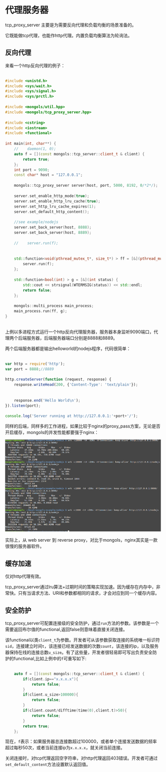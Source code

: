 # 代理服务器

tcp_proxy_server 主要是为需要反向代理和负载均衡的场景准备的。

它既能做tcp代理，也能作http代理。内置负载均衡算法为轮询法。

## 反向代理

来看一个http反向代理的例子：


```cpp

#include <unistd.h>
#include <sys/wait.h>
#include <sys/signal.h>
#include <sys/prctl.h>

#include <mongols/util.hpp>
#include <mongols/tcp_proxy_server.hpp>

#include <cstring>
#include <iostream>
#include <functional>

int main(int, char**) {
    //    daemon(1, 0);
    auto f = [](const mongols::tcp_server::client_t & client) {
        return true;
    };
    int port = 9090;
    const char* host = "127.0.0.1";

    mongols::tcp_proxy_server server(host, port, 5000, 8192, 0/*2*/);

    server.set_enable_http_mode(true);
    server.set_enable_http_lru_cache(true);
    server.set_http_lru_cache_expires(1);
    server.set_default_http_content();

    //see example/nodejs
    server.set_back_server(host, 8888);
    server.set_back_server(host, 8889);

    //    server.run(f);


    std::function<void(pthread_mutex_t*, size_t*) > ff = [&](pthread_mutex_t* mtx, size_t * data) {
        server.run(f);
    };

    std::function<bool(int) > g = [&](int status) {
        std::cout << strsignal(WTERMSIG(status)) << std::endl;
        return false;
    };

    mongols::multi_process main_process;
    main_process.run(ff, g);
}



```

上例以多进程方式运行一个http反向代理服务器，服务器本身监听9090端口，代理两个后端服务器，后端服务器端口分别是8888和8889。

两个后端服务器都是输出helloworld的nodejs程序，代码很简单：

```javascript

var http = require('http');
var port = 8888;//8889

http.createServer(function (request, response) {
    response.writeHead(200, {'Content-Type': 'text/plain'});


    response.end('Hello World\n');
}).listen(port);

console.log('Server running at http://127.0.0.1:'+port+'/');

```

同样的后端，同样多的工作进程，如果比较于nginx的proxy_pass方案，无论是否开启缓存，mongols的并发性能都要强于nginx：

![tcp_proxy_serverVSnginx_proxy_pass.png](image/tcp_proxy_serverVSnginx_proxy_pass.png)


实际上，从 web server 到 reverse proxy，对比于mongols，nginx其实是一款很慢的服务器软件。

## 缓存加速

仅对http代理有效。

tcp_proxy_server通过lru算法+过期时间的策略实现加速。因为缓存在内存中，非常快。只有当请求方法、URI和参数都相同的请求，才会对应到同一个缓存内容。

## 安全防护

tcp_proxy_server可配置连接级的安全防护，通过`run`方法的参数。该参数是一个需要返回布尔值的functional,返回false则意味着直接关闭连接。

该functional以类`client_t`为参数。开发者可从该参数获取连接的系统唯一标识符`sid`，连接建立时间`t`，该连接已经发送数据的次数`count`，该连接的ip，以及服务器保持在线的连接总数`u_size`。有了这些量，开发者很轻易即可写出负责安全防护的functional,比如上例中的`f`可重写如下:

```cpp

    auto f = [](const mongols::tcp_server::client_t & client) {
        if(client.ip=="x.x.x.x"){
            return false;
        }
        if(client.u_size>100000){
            return false;
        }
        if(client.count/difftime(time(0),client.t)>50){
            return false;
        }
        return true;
    };

```
现在，`f`表示：如果服务器总连接数超过100000，或者单个连接发送数据的频率超过每秒50次，或者当前连接ip为`x.x.x.x`，就关闭当前连接。

关闭连接时，对tcp代理返回空字符串，对http代理返回403错误。开发者可通过`set_default_content`方法设置默认返回值。

